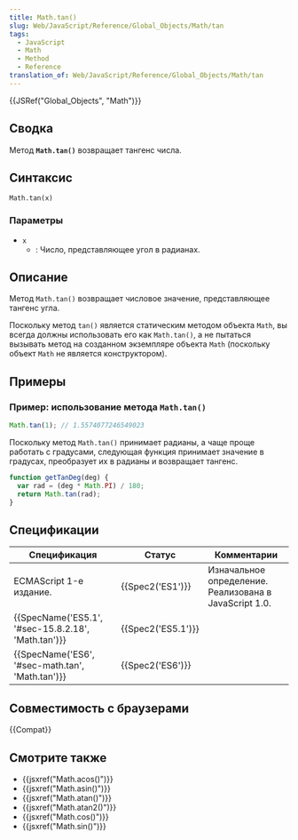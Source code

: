```yaml
---
title: Math.tan()
slug: Web/JavaScript/Reference/Global_Objects/Math/tan
tags:
  - JavaScript
  - Math
  - Method
  - Reference
translation_of: Web/JavaScript/Reference/Global_Objects/Math/tan
---
```


{{JSRef("Global_Objects", "Math")}}

## Сводка

Метод **`Math.tan()`** возвращает тангенс числа.

## Синтаксис

```
Math.tan(x)
```

### Параметры

- `x`
  - : Число, представляющее угол в радианах.

## Описание

Метод `Math.tan()` возвращает числовое значение, представляющее тангенс угла.

Поскольку метод `tan()` является статическим методом объекта `Math`, вы всегда должны использовать его как `Math.tan()`, а не пытаться вызывать метод на созданном экземпляре объекта `Math` (поскольку объект `Math` не является конструктором).

## Примеры

### Пример: использование метода `Math.tan()`

```js
Math.tan(1); // 1.5574077246549023
```

Поскольку метод `Math.tan()` принимает радианы, а чаще проще работать с градусами, следующая функция принимает значение в градусах, преобразует их в радианы и возвращает тангенс.

```js
function getTanDeg(deg) {
  var rad = (deg * Math.PI) / 180;
  return Math.tan(rad);
}
```

## Спецификации

| Спецификация                                        | Статус             | Комментарии                                            |
| --------------------------------------------------- | ------------------ | ------------------------------------------------------ |
| ECMAScript 1-е издание.                             | {{Spec2('ES1')}}   | Изначальное определение. Реализована в JavaScript 1.0. |
| {{SpecName('ES5.1', '#sec-15.8.2.18', 'Math.tan')}} | {{Spec2('ES5.1')}} |                                                        |
| {{SpecName('ES6', '#sec-math.tan', 'Math.tan')}}    | {{Spec2('ES6')}}   |                                                        |

## Совместимость с браузерами

{{Compat}}

## Смотрите также

- {{jsxref("Math.acos()")}}
- {{jsxref("Math.asin()")}}
- {{jsxref("Math.atan()")}}
- {{jsxref("Math.atan2()")}}
- {{jsxref("Math.cos()")}}
- {{jsxref("Math.sin()")}}
